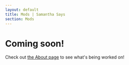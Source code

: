 ```yaml
---
layout: default
title: Mods | Samantha Says
section: Mods
---
```


<h1>Coming soon!</h1>

Check out <a href="about">the About page</a> to see what's being worked on!
